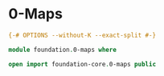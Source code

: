 # 0-Maps

```agda
{-# OPTIONS --without-K --exact-split #-}

module foundation.0-maps where

open import foundation-core.0-maps public
```
